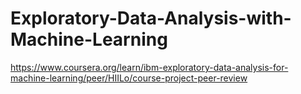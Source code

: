 # Exploratory-Data-Analysis-with-Machine-Learning

https://www.coursera.org/learn/ibm-exploratory-data-analysis-for-machine-learning/peer/HIILo/course-project-peer-review

